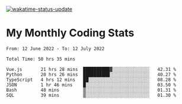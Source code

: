 [![wakatime-status-update](https://github.com/noopurphalak/noopurphalak/workflows/wakatime-status-update/badge.svg)](https://github.com/noopurphalak/noopurphalak/actions/workflows/main.yml)

# My Monthly Coding Stats

<!--START_SECTION:waka-->

```text
From: 12 June 2022 - To: 12 July 2022

Total Time: 50 hrs 35 mins

Vue.js       21 hrs 28 mins  ██████████▓░░░░░░░░░░░░░░   42.31 %
Python       20 hrs 26 mins  ██████████░░░░░░░░░░░░░░░   40.27 %
TypeScript   4 hrs 12 mins   ██░░░░░░░░░░░░░░░░░░░░░░░   08.28 %
JSON         1 hr 46 mins    █░░░░░░░░░░░░░░░░░░░░░░░░   03.50 %
Bash         40 mins         ▒░░░░░░░░░░░░░░░░░░░░░░░░   01.31 %
SQL          39 mins         ▒░░░░░░░░░░░░░░░░░░░░░░░░   01.30 %
```

<!--END_SECTION:waka-->
